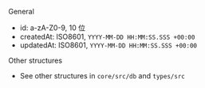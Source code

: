 General
- id: a-zA-Z0-9, 10 位
- createdAt: ISO8601, `YYYY-MM-DD HH:MM:SS.SSS +00:00`
- updatedAt: ISO8601, `YYYY-MM-DD HH:MM:SS.SSS +00:00`

Other structures
- See other structures in `core/src/db` and `types/src`

